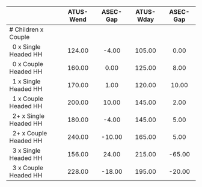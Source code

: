 
|                      |    ATUS-Wend |     ASEC-Gap |    ATUS-Wday |     ASEC-Gap |
| -------------------- | :----------: | :----------: | :----------: | :----------: |
| # Children x Couple  |              |              |              |              |
| &nbsp;&nbsp;0 x Single Headed HH |       124.00 |        -4.00 |       105.00 |         0.00 |
| &nbsp;&nbsp;0 x Couple Headed HH |       160.00 |         0.00 |       125.00 |         8.00 |
| &nbsp;&nbsp;1 x Single Headed HH |       170.00 |         1.00 |       120.00 |        10.00 |
| &nbsp;&nbsp;1 x Couple Headed HH |       200.00 |        10.00 |       145.00 |         2.00 |
| &nbsp;&nbsp;2+ x Single Headed HH |       180.00 |        -4.00 |       145.00 |         5.00 |
| &nbsp;&nbsp;2+ x Couple Headed HH |       240.00 |       -10.00 |       165.00 |         5.00 |
| &nbsp;&nbsp;3 x Single Headed HH |       156.00 |        24.00 |       215.00 |       -65.00 |
| &nbsp;&nbsp;3 x Couple Headed HH |       228.00 |       -18.00 |       195.00 |       -20.00 |

